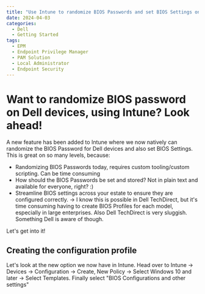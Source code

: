 ```yaml
---
title: "Use Intune to randomize BIOS Passwords and set BIOS Settings on Dell devices"
date: 2024-04-03
categories:
  - Dell
  - Getting Started
tags:
  - EPM
  - Endpoint Privilege Manager
  - PAM Solution
  - Local Administrator
  - Endpoint Security
---
```


# Want to randomize BIOS password on Dell devices, using Intune? Look ahead!

A new feature has been added to Intune where we now natively can randomize the BIOS Password for Dell devices and also set BIOS Settings. This is great on so many levels, because:
* Randomizing BIOS Passwords today, requires custom tooling/custom scripting. Can be time consuming
* How should the BIOS Passwords be set and stored? Not in plain text and available for everyone, right? :)
* Streamline BIOS settings across your estate to ensure they are configured correctly.
-> I know this is possible in Dell TechDirect, but it's time consuming having to create BIOS Profiles for each model, especially in large enterprises. Also Dell TechDirect is very sluggish. Something Dell is aware of though.

Let's get into it!

## Creating the configuration profile
Let's look at the new option we now have in Intune. Head over to Intune -> Devices -> Configuration -> Create, New Policy -> Select Windows 10 and later -> Select Templates. Finally select "BIOS Configurations and other settings"